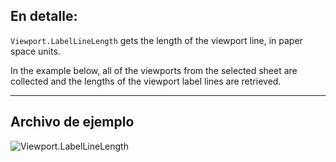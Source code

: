 ## En detalle:
`Viewport.LabelLineLength` gets the length of the viewport line, in paper space units.

In the example below, all of the viewports from the selected sheet are collected and the lengths of the viewport label lines are retrieved.
___
## Archivo de ejemplo

![Viewport.LabelLineLength](./Revit.Elements.Viewport.LabelLineLength_img.jpg)
